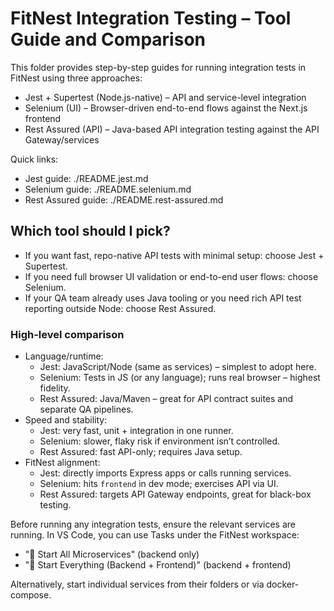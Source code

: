 # FitNest Integration Testing – Tool Guide and Comparison

This folder provides step-by-step guides for running integration tests in FitNest using three approaches:

- Jest + Supertest (Node.js-native) – API and service-level integration
- Selenium (UI) – Browser-driven end-to-end flows against the Next.js frontend
- Rest Assured (API) – Java-based API integration testing against the API Gateway/services

Quick links:
- Jest guide: ./README.jest.md
- Selenium guide: ./README.selenium.md
- Rest Assured guide: ./README.rest-assured.md

## Which tool should I pick?

- If you want fast, repo-native API tests with minimal setup: choose Jest + Supertest.
- If you need full browser UI validation or end-to-end user flows: choose Selenium.
- If your QA team already uses Java tooling or you need rich API test reporting outside Node: choose Rest Assured.

### High-level comparison

- Language/runtime: 
  - Jest: JavaScript/Node (same as services) – simplest to adopt here.
  - Selenium: Tests in JS (or any language); runs real browser – highest fidelity.
  - Rest Assured: Java/Maven – great for API contract suites and separate QA pipelines.
- Speed and stability:
  - Jest: very fast, unit + integration in one runner.
  - Selenium: slower, flaky risk if environment isn’t controlled.
  - Rest Assured: fast API-only; requires Java setup.
- FitNest alignment:
  - Jest: directly imports Express apps or calls running services.
  - Selenium: hits `frontend` in dev mode; exercises API via UI.
  - Rest Assured: targets API Gateway endpoints, great for black-box testing.

Before running any integration tests, ensure the relevant services are running. In VS Code, you can use Tasks under the FitNest workspace:
- "🚀 Start All Microservices" (backend only)
- "🌟 Start Everything (Backend + Frontend)" (backend + frontend)

Alternatively, start individual services from their folders or via docker-compose.